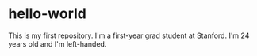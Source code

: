 # hello-world
This is my first repository.
I'm a first-year grad student at Stanford. I'm 24 years old and I'm left-handed.
